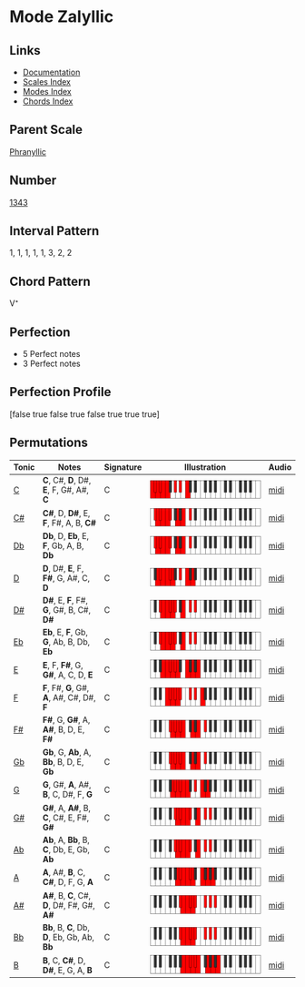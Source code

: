 # Mode Zalyllic

## Links

- [Documentation](README.md)
- [Scales Index](Scales.md)
- [Modes Index](Modes.md)
- [Chords Index](Chords.md)

## Parent Scale

[Phranyllic](ScalePhranyllic.md)

## Number

[1343](https://ianring.com/musictheory/scales/1343)

## Interval Pattern

1, 1, 1, 1, 1, 3, 2, 2

## Chord Pattern

V⁺

## Perfection

- 5 Perfect notes
- 3 Perfect notes

## Perfection Profile

[false true false true false true true true]

## Permutations

| Tonic | Notes | Signature | Illustration | Audio |
|-------|-------|-----------|--------------|-------|
| [C](ModeCNaturalZalyllic.md) | **C**, C#, **D**, D#, **E**, F, G#, A#, **C** | C | ![CNaturalZalyllic](ModeCNaturalZalyllic.png) | [midi](https://github.com/edipermadi/music/blob/main/docs/ModeCNaturalZalyllic.mid?raw=true) |
| [C#](ModeCSharpZalyllic.md) | **C#**, D, **D#**, E, **F**, F#, A, B, **C#** | C | ![CSharpZalyllic](ModeCSharpZalyllic.png) | [midi](https://github.com/edipermadi/music/blob/main/docs/ModeCSharpZalyllic.mid?raw=true) |
| [Db](ModeDFlatZalyllic.md) | **Db**, D, **Eb**, E, **F**, Gb, A, B, **Db** | C | ![DFlatZalyllic](ModeDFlatZalyllic.png) | [midi](https://github.com/edipermadi/music/blob/main/docs/ModeDFlatZalyllic.mid?raw=true) |
| [D](ModeDNaturalZalyllic.md) | **D**, D#, **E**, F, **F#**, G, A#, C, **D** | C | ![DNaturalZalyllic](ModeDNaturalZalyllic.png) | [midi](https://github.com/edipermadi/music/blob/main/docs/ModeDNaturalZalyllic.mid?raw=true) |
| [D#](ModeDSharpZalyllic.md) | **D#**, E, **F**, F#, **G**, G#, B, C#, **D#** | C | ![DSharpZalyllic](ModeDSharpZalyllic.png) | [midi](https://github.com/edipermadi/music/blob/main/docs/ModeDSharpZalyllic.mid?raw=true) |
| [Eb](ModeEFlatZalyllic.md) | **Eb**, E, **F**, Gb, **G**, Ab, B, Db, **Eb** | C | ![EFlatZalyllic](ModeEFlatZalyllic.png) | [midi](https://github.com/edipermadi/music/blob/main/docs/ModeEFlatZalyllic.mid?raw=true) |
| [E](ModeENaturalZalyllic.md) | **E**, F, **F#**, G, **G#**, A, C, D, **E** | C | ![ENaturalZalyllic](ModeENaturalZalyllic.png) | [midi](https://github.com/edipermadi/music/blob/main/docs/ModeENaturalZalyllic.mid?raw=true) |
| [F](ModeFNaturalZalyllic.md) | **F**, F#, **G**, G#, **A**, A#, C#, D#, **F** | C | ![FNaturalZalyllic](ModeFNaturalZalyllic.png) | [midi](https://github.com/edipermadi/music/blob/main/docs/ModeFNaturalZalyllic.mid?raw=true) |
| [F#](ModeFSharpZalyllic.md) | **F#**, G, **G#**, A, **A#**, B, D, E, **F#** | C | ![FSharpZalyllic](ModeFSharpZalyllic.png) | [midi](https://github.com/edipermadi/music/blob/main/docs/ModeFSharpZalyllic.mid?raw=true) |
| [Gb](ModeGFlatZalyllic.md) | **Gb**, G, **Ab**, A, **Bb**, B, D, E, **Gb** | C | ![GFlatZalyllic](ModeGFlatZalyllic.png) | [midi](https://github.com/edipermadi/music/blob/main/docs/ModeGFlatZalyllic.mid?raw=true) |
| [G](ModeGNaturalZalyllic.md) | **G**, G#, **A**, A#, **B**, C, D#, F, **G** | C | ![GNaturalZalyllic](ModeGNaturalZalyllic.png) | [midi](https://github.com/edipermadi/music/blob/main/docs/ModeGNaturalZalyllic.mid?raw=true) |
| [G#](ModeGSharpZalyllic.md) | **G#**, A, **A#**, B, **C**, C#, E, F#, **G#** | C | ![GSharpZalyllic](ModeGSharpZalyllic.png) | [midi](https://github.com/edipermadi/music/blob/main/docs/ModeGSharpZalyllic.mid?raw=true) |
| [Ab](ModeAFlatZalyllic.md) | **Ab**, A, **Bb**, B, **C**, Db, E, Gb, **Ab** | C | ![AFlatZalyllic](ModeAFlatZalyllic.png) | [midi](https://github.com/edipermadi/music/blob/main/docs/ModeAFlatZalyllic.mid?raw=true) |
| [A](ModeANaturalZalyllic.md) | **A**, A#, **B**, C, **C#**, D, F, G, **A** | C | ![ANaturalZalyllic](ModeANaturalZalyllic.png) | [midi](https://github.com/edipermadi/music/blob/main/docs/ModeANaturalZalyllic.mid?raw=true) |
| [A#](ModeASharpZalyllic.md) | **A#**, B, **C**, C#, **D**, D#, F#, G#, **A#** | C | ![ASharpZalyllic](ModeASharpZalyllic.png) | [midi](https://github.com/edipermadi/music/blob/main/docs/ModeASharpZalyllic.mid?raw=true) |
| [Bb](ModeBFlatZalyllic.md) | **Bb**, B, **C**, Db, **D**, Eb, Gb, Ab, **Bb** | C | ![BFlatZalyllic](ModeBFlatZalyllic.png) | [midi](https://github.com/edipermadi/music/blob/main/docs/ModeBFlatZalyllic.mid?raw=true) |
| [B](ModeBNaturalZalyllic.md) | **B**, C, **C#**, D, **D#**, E, G, A, **B** | C | ![BNaturalZalyllic](ModeBNaturalZalyllic.png) | [midi](https://github.com/edipermadi/music/blob/main/docs/ModeBNaturalZalyllic.mid?raw=true) |
